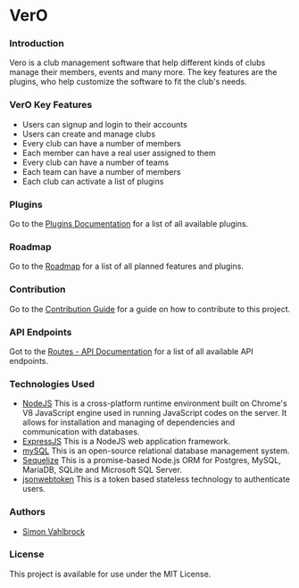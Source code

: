 # VerO

### Introduction

Vero is a club management software that help different kinds of clubs manage their members, events and many more. The
key features are the plugins, who help customize the software to fit the club's needs.

### VerO Key Features

* Users can signup and login to their accounts
* Users can create and manage clubs
* Every club can have a number of members
* Each member can have a real user assigned to them
* Every club can have a number of teams
* Each team can have a number of members
* Each club can activate a list of plugins

### Plugins

Go to the [Plugins Documentation](./src/docs/plugins.md) for a list of all available plugins.

### Roadmap

Go to the [Roadmap](./src/docs/roadmap.md) for a list of all planned features and plugins.

### Contribution

Go to the [Contribution Guide](./src/docs/contribute.md) for a guide on how to contribute to this project.

### API Endpoints

Got to the [Routes - API Documentation](./src/docs/apiRoutes.md) for a list of all available API endpoints.

### Technologies Used

* [NodeJS](https://nodejs.org/) This is a cross-platform runtime environment built on Chrome's V8 JavaScript engine used
  in running JavaScript codes on the server. It allows for installation and managing of dependencies and communication
  with databases.
* [ExpressJS](https://www.expresjs.org/) This is a NodeJS web application framework.
* [mySQL](https://www.mysql.com/) This is an open-source relational database management system.
* [Sequelize](https://sequelize.org/) This is a promise-based Node.js ORM for Postgres, MySQL, MariaDB, SQLite and
  Microsoft SQL Server.
* [jsonwebtoken](https://www.npmjs.com/package/jsonwebtoken) This is a token based stateless technology to authenticate
  users.

### Authors

* [Simon Vahlbrock](https://github.com/simon-va)

### License

This project is available for use under the MIT License.